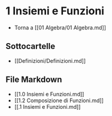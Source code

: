 # 1 Insiemi e Funzioni

- Torna a [[01 Algebra/01 Algebra.md]]

## Sottocartelle
- [[Definizioni/Definizioni.md]]

## File Markdown
- [[1.0 Insiemi e Funzioni.md]]
- [[1.2 Composizione di Funzioni.md]]
- [[.1 Insiemi e Funzioni.md]]
